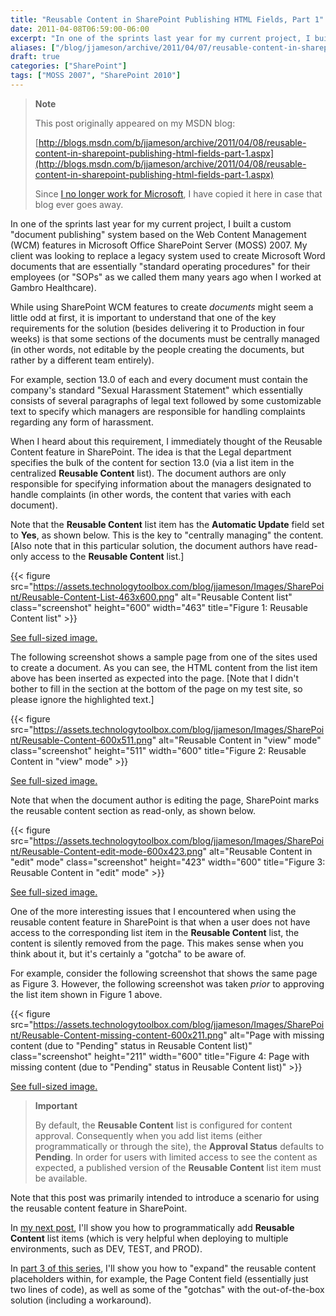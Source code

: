 ```yaml
---
title: "Reusable Content in SharePoint Publishing HTML Fields, Part 1"
date: 2011-04-08T06:59:00-06:00
excerpt: "In one of the sprints last year for my current project, I built a custom \"document publishing\" system based on the Web Content Management (WCM) features in Microsoft Office SharePoint Server (MOSS) 2007. My client was looking to replace a legacy system..."
aliases: ["/blog/jjameson/archive/2011/04/07/reusable-content-in-sharepoint-publishing-html-fields-part-1.aspx", "/blog/jjameson/archive/2011/04/08/reusable-content-in-sharepoint-publishing-html-fields-part-1.aspx"]
draft: true
categories: ["SharePoint"]
tags: ["MOSS 2007", "SharePoint 2010"]
---
```


> **Note**
>
> This post originally appeared on my MSDN blog:
>
> [http://blogs.msdn.com/b/jjameson/archive/2011/04/08/reusable-content-in-sharepoint-publishing-html-fields-part-1.aspx](http://blogs.msdn.com/b/jjameson/archive/2011/04/08/reusable-content-in-sharepoint-publishing-html-fields-part-1.aspx)
>
> Since [I no longer work for Microsoft](/blog/jjameson/2011/09/02/last-day-with-microsoft), I have copied it here in case that blog ever goes away.

In one of the sprints last year for my current project, I built a custom "document publishing" system based on the Web Content Management (WCM) features in Microsoft Office SharePoint Server (MOSS) 2007. My client was looking to replace a legacy system used to create Microsoft Word documents that are essentially "standard operating procedures" for their employees (or "SOPs" as we called them many years ago when I worked at Gambro Healthcare).

While using SharePoint WCM features to create *documents* might seem a little odd at first, it is important to understand that one of the key requirements for the solution (besides delivering it to Production in four weeks) is that some sections of the documents must be centrally managed (in other words, not editable by the people creating the documents, but rather by a different team entirely).

For example, section 13.0 of each and every document must contain the company's standard "Sexual Harassment Statement" which essentially consists of several paragraphs of legal text followed by some customizable text to specify which managers are responsible for handling complaints regarding any form of harassment.

When I heard about this requirement, I immediately thought of the Reusable Content feature in SharePoint. The idea is that the Legal department specifies the bulk of the content for section 13.0 (via a list item in the centralized **Reusable Content** list). The document authors are only responsible for specifying information about the managers designated to handle complaints (in other words, the content that varies with each document).

Note that the **Reusable Content** list item has the **Automatic Update** field set to **Yes**, as shown below. This is the key to "centrally managing" the content. [Also note that in this particular solution, the document authors have read-only access to the **Reusable Content** list.]

{{< figure src="https://assets.technologytoolbox.com/blog/jjameson/Images/SharePoint/Reusable-Content-List-463x600.png" alt="Reusable Content list" class="screenshot" height="600" width="463" title="Figure 1: Reusable Content list" >}}

[See full-sized image.](https://assets.technologytoolbox.com/blog/jjameson/Images/SharePoint/Reusable-Content-List-991x1285.png)

The following screenshot shows a sample page from one of the sites used to create a document. As you can see, the HTML content from the list item above has been inserted as expected into the page. [Note that I didn't bother to fill in the section at the bottom of the page on my test site, so please ignore the highlighted text.]

{{< figure src="https://assets.technologytoolbox.com/blog/jjameson/Images/SharePoint/Reusable-Content-600x511.png" alt="Reusable Content in \"view\" mode" class="screenshot" height="511" width="600" title="Figure 2: Reusable Content in \"view\" mode" >}}

[See full-sized image.](https://assets.technologytoolbox.com/blog/jjameson/Images/SharePoint/Reusable-Content-1006x857.png)

Note that when the document author is editing the page, SharePoint marks the reusable content section as read-only, as shown below.

{{< figure src="https://assets.technologytoolbox.com/blog/jjameson/Images/SharePoint/Reusable-Content-edit-mode-600x423.png" alt="Reusable Content in \"edit\" mode" class="screenshot" height="423" width="600" title="Figure 3: Reusable Content in \"edit\" mode" >}}

[See full-sized image.](https://assets.technologytoolbox.com/blog/jjameson/Images/SharePoint/Reusable-Content-edit-mode-1011x713.png)

One of the more interesting issues that I encountered when using the reusable content feature in SharePoint is that when a user does not have access to the corresponding list item in the **Reusable Content** list, the content is silently removed from the page. This makes sense when you think about it, but it's certainly a "gotcha" to be aware of.

For example, consider the following screenshot that shows the same page as Figure 3. However, the following screenshot was taken *prior* to approving the list item shown in Figure 1 above.

{{< figure src="https://assets.technologytoolbox.com/blog/jjameson/Images/SharePoint/Reusable-Content-missing-content-600x211.png" alt="Page with missing content (due to \"Pending\" status in Reusable Content list)" class="screenshot" height="211" width="600" title="Figure 4: Page with missing content (due to \"Pending\" status in Reusable Content list)" >}}

[See full-sized image.](https://assets.technologytoolbox.com/blog/jjameson/Images/SharePoint/Reusable-Content-missing-content-1006x353.png)

> **Important**
>
> By default, the **Reusable Content** list is configured for content approval. Consequently when you add list items (either programmatically or through the site), the **Approval Status** defaults to **Pending**. In order for users with limited access to see the content as expected, a published version of the **Reusable Content** list item must be available.

Note that this post was primarily intended to introduce a scenario for using the reusable content feature in SharePoint.

In [my next post](/blog/jjameson/2011/04/13/reusable-content-in-sharepoint-publishing-html-fields-part-2), I'll show you how to programmatically add **Reusable Content** list items (which is very helpful when deploying to multiple environments, such as DEV, TEST, and PROD).

In [part 3 of this series](/blog/jjameson/2011/04/14/reusable-content-in-sharepoint-publishing-html-fields-part-3), I'll show you how to "expand" the reusable content placeholders within, for example, the Page Content field (essentially just two lines of code), as well as some of the "gotchas" with the out-of-the-box solution (including a workaround).

